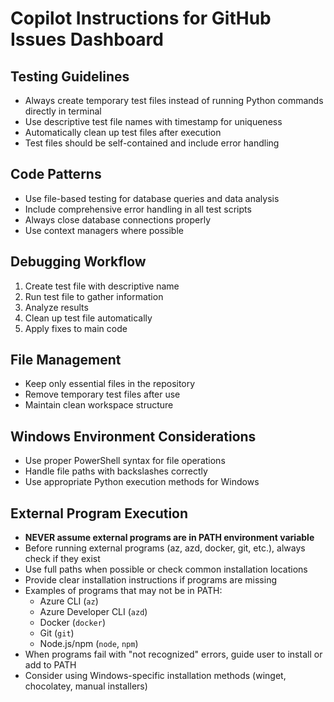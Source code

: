 # Copilot Instructions for GitHub Issues Dashboard

## Testing Guidelines
- Always create temporary test files instead of running Python commands directly in terminal
- Use descriptive test file names with timestamp for uniqueness
- Automatically clean up test files after execution
- Test files should be self-contained and include error handling

## Code Patterns
- Use file-based testing for database queries and data analysis
- Include comprehensive error handling in all test scripts
- Always close database connections properly
- Use context managers where possible

## Debugging Workflow
1. Create test file with descriptive name
2. Run test file to gather information
3. Analyze results
4. Clean up test file automatically
5. Apply fixes to main code

## File Management
- Keep only essential files in the repository
- Remove temporary test files after use
- Maintain clean workspace structure

## Windows Environment Considerations
- Use proper PowerShell syntax for file operations
- Handle file paths with backslashes correctly
- Use appropriate Python execution methods for Windows

## External Program Execution
- **NEVER assume external programs are in PATH environment variable**
- Before running external programs (az, azd, docker, git, etc.), always check if they exist
- Use full paths when possible or check common installation locations
- Provide clear installation instructions if programs are missing
- Examples of programs that may not be in PATH:
  - Azure CLI (`az`)
  - Azure Developer CLI (`azd`)
  - Docker (`docker`)
  - Git (`git`)
  - Node.js/npm (`node`, `npm`)
- When programs fail with "not recognized" errors, guide user to install or add to PATH
- Consider using Windows-specific installation methods (winget, chocolatey, manual installers)
